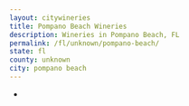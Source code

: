 ```yaml
---
layout: citywineries
title: Pompano Beach Wineries
description: Wineries in Pompano Beach, FL
permalink: /fl/unknown/pompano-beach/
state: fl
county: unknown
city: pompano beach
---
```

-
